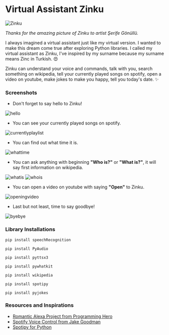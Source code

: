 # Virtual Assistant Zinku
![Zinku](https://user-images.githubusercontent.com/58422765/112621754-2b8fef80-8e3b-11eb-8fb8-7a2cb1af5801.jpg)

*Thanks for the amazing picture of Zinku to artist Şerife Gönüllü.*

I always imagined a virtual assistant just like my virtual version. 
I wanted to make this dream come true after exploring Python libraries.
I called my virtual assistant as Zinku, I've inspired by my surname because my surname means Zinc in Turkish. :heart_eyes:

Zinku can understand your voice and commands, talk with you, search something on wikipedia, tell your currently played songs on spotify, open a video on youtube, make jokes to make you happy, tell you today's date. :sparkles:

### Screenshots

* Don't forget to say hello to Zinku!

![hello](https://user-images.githubusercontent.com/58422765/112618945-c38bda00-8e37-11eb-89e2-e86b7177fa4d.PNG)

* You can see your currently played songs on spotify.

![currentlyplaylist](https://user-images.githubusercontent.com/58422765/112619003-d56d7d00-8e37-11eb-9791-e385af102e1f.PNG)

* You can find out what time it is.

![whattime](https://user-images.githubusercontent.com/58422765/112618977-cc7cab80-8e37-11eb-9e65-ca931891e3d8.PNG)

* You can ask anything with beginning **"Who is?"** or **"What is?"**, it will say first information on wikipedia. 

![whatis](https://user-images.githubusercontent.com/58422765/112618975-cc7cab80-8e37-11eb-8a54-ff3029895cf6.PNG)
![whois](https://user-images.githubusercontent.com/58422765/112618978-cd154200-8e37-11eb-8a65-040efa9317a1.PNG)

* You can open a video on youtube with saying **"Open"** to Zinku.

![openingvideo](https://user-images.githubusercontent.com/58422765/112618971-cbe41500-8e37-11eb-8011-64655880e809.PNG)

* Last but not least, time to say goodbye!

![byebye](https://user-images.githubusercontent.com/58422765/112621200-8543ea00-8e3a-11eb-9417-2ac3ede37e2f.PNG)


### Library Installations
```
pip install speechRecognition
```

```
pip install PyAudio
```

```
pip install pyttsx3
```

```
pip install pywhatkit
```

```
pip install wikipedia
```

```
pip install spotipy
```

```
pip install pyjokes
```


### Resources and Inspirations
* [Romantic Alexa Project from Programming Hero](https://youtu.be/AWvsXxDtEkU)
* [Spotify Voice Control from Jake Goodman](https://youtu.be/tsFVzYVVr4c)
* [Spotipy for Python](https://www.section.io/engineering-education/spotify-python-part-1/)
